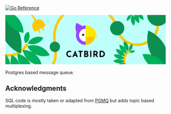 [![Go Reference](https://pkg.go.dev/badge/github.com/ugent-library/catbird.svg)](https://pkg.go.dev/github.com/ugent-library/catbird)

![CatBird](catbird-banner.svg "CatBird banner")

Postgres based message queue.

## Acknowledgments

SQL code is mostly taken or adapted from [PGMQ](https://github.com/pgmq) but adds topic based multiplexing.

